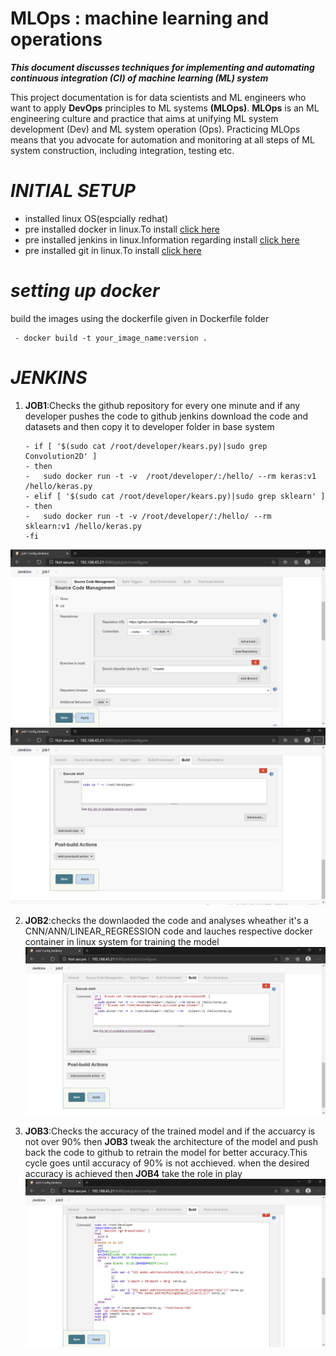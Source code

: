 # MLOps : machine learning and operations
***This document discusses techniques for implementing and automating continuous integration (CI) of machine learning (ML) system***  

This project documentation is for data scientists and ML engineers who want to apply **DevOps** principles to ML systems **(MLOps)**. **MLOps** is an ML engineering culture and practice that aims at unifying ML system development (Dev) and ML system operation (Ops). Practicing MLOps means that you advocate for automation and monitoring at all steps of ML system construction, including integration, testing etc.

# ***INITIAL SETUP***
 * installed linux OS(espcially redhat) 
 * pre installed docker in linux.To install [click here](https://docs.docker.com/engine/install/)
 * pre installed jenkins in linux.Information regarding install [click here](https://www.jenkins.io/download/)
 * pre installed git in linux.To install [click here](https://git-scm.com/download/linux)

# ***setting up docker***
 build the images using the dockerfile given in Dockerfile folder 
     
     - docker build -t your_image_name:version .
      
# ***JENKINS***  
1) **JOB1**:Checks the github repository for every one minute and if any developer pushes the code to github jenkins download the code and datasets and then copy it to developer folder in base system 
   
    
    
       - if [ '$(sudo cat /root/developer/kears.py)|sudo grep Convolution2D' ]
       - then
       -   sudo docker run -t -v  /root/developer/:/hello/ --rm keras:v1 /hello/keras.py 
       - elif [ '$(sudo cat /root/developer/kears.py)|sudo grep sklearn' ]
       - then
       -   sudo docker run -t -v /root/developer/:/hello/ --rm   sklearn:v1 /hello/keras.py
       -fi


![](images/image2.png)
![](images/image3.png)



2) **JOB2**:checks the downlaoded the code and analyses wheather it's a CNN/ANN/LINEAR_REGRESSION code and lauches respective docker container in linux system for training the model
![](images/image4.png)




3) **JOB3**:Checks the accuracy of the trained model and if the accuarcy is not over 90% then **JOB3** tweak the architecture of the model and push back the code to github to retrain the model for  better accuracy.This cycle goes until accuracy of 90% is not acchieved.
when the desired accuracy is achieved then **JOB4** take the role in play
![](images/image5.png)
